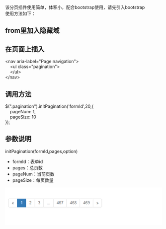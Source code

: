 该分页插件使用简单，体积小，配合bootstrap使用，请先引入bootstrap     
使用方法如下：  

## from里加入隐藏域
<form action="" id="formId" method="post" class="form-horizontal">
		<input type="hidden" id="pageNum" name="pageNum"/>
		<input type="hidden" id="pageSize" name="pageSize"/>
</form>

## 在页面上插入
&lt;nav aria-label="Page navigation"&gt;  
    &nbsp;&nbsp;&nbsp;&nbsp;&lt;ul class="pagination"&gt;  
    &nbsp;&nbsp;&nbsp;&nbsp;&lt;/ul&gt;  
&lt;/nav&gt;  

## 调用方法
$(".pagination").initPagination('formId',20,{  
&nbsp;&nbsp;&nbsp;&nbsp;pageNum: 1,  
&nbsp;&nbsp;&nbsp;&nbsp;pageSize: 10  
});  
    
## 参数说明
initPagination(formId,pages,option)  
* formId：表单id
* pages：总页数
* pageNum：当前页数
* pageSize：每页数量

![](pic1.png)
